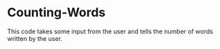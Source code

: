 # Counting-Words
This code takes some input from the user and tells the number of words written by the user.
